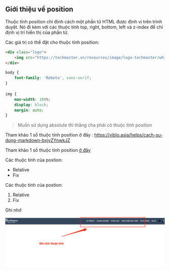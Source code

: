 ## Giới thiệu về position

Thuộc tính position chỉ định cách một phần tử HTML được định vị trên trình duyệt. Nó đi kèm với các thuộc tính top, right, bottom, left và z-index để chỉ định vị trí hiển thị của phần tử.

Các giá trị có thể đặt cho thuộc tính position:

```html
<div class="logo">
    <img src="https://techmaster.vn/resources/image/logo-techmaster/white/white_200x74.png" alt="logo">
</div>
```

```css
body {
    font-family: 'Roboto', sans-serif;
}

img {
    max-width: 100%;
    display: block;
    margin: auto;
}
```

> Muốn sử dụng absolute thì thằng cha phải có thuộc tính position

Tham khảo 1 số thuộc tính position ở đây : https://viblo.asia/helps/cach-su-dung-markdown-bxjvZYnwkJZ


Tham khảo 1 số thuộc tính position [ở đây](https://viblo.asia/helps/cach-su-dung-markdown-bxjvZYnwkJZ)

Các thuộc tính của postion:

- Relative
- Fix

Các thuộc tính của postion:

1. Relative
2. Fix

Ghi nhớ

![](./img-1.png)